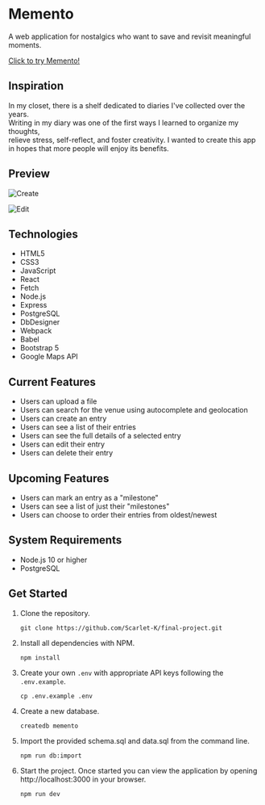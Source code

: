 # Memento

A web application for nostalgics who want to save and revisit meaningful moments.

[Click to try Memento!](https://memento.sangahkim.com/)

## Inspiration
In my closet, there is a shelf dedicated to diaries I've collected over the years.  
Writing in my diary was one of the first ways I learned to organize my thoughts,  
relieve stress, self-reflect, and foster creativity. I wanted to create this app  
in hopes that more people will enjoy its benefits.

## Preview  
![Create](https://github.com/Scarlet-K/final-project/blob/main/create.gif)  

![Edit](https://github.com/Scarlet-K/final-project/blob/main/editanddelete.gif)  



## Technologies
- HTML5   
- CSS3   
- JavaScript  
- React  
- Fetch  
- Node.js  
- Express  
- PostgreSQL  
- DbDesigner  
- Webpack  
- Babel  
- Bootstrap 5  
- Google Maps API

## Current Features
- Users can upload a file
- Users can search for the venue using autocomplete and geolocation  
- Users can create an entry 
- Users can see a list of their entries
- Users can see the full details of a selected entry 
- Users can edit their entry 
- Users can delete their entry

## Upcoming Features  
- Users can mark an entry as a "milestone"  
- Users can see a list of just their "milestones"  
- Users can choose to order their entries from oldest/newest

## System Requirements
- Node.js 10 or higher  
- PostgreSQL

## Get Started
1. Clone the repository.

    ```shell
    git clone https://github.com/Scarlet-K/final-project.git  
    ```

2. Install all dependencies with NPM.

    ```shell
    npm install
    ```

3. Create your own `.env` with appropriate API keys following the `.env.example`.

    ```shell
    cp .env.example .env
    ```

4. Create a new database.

    ```shell
    createdb memento
    ```

5. Import the provided schema.sql and data.sql from the command line.

    ```shell
    npm run db:import
    ```
    
6. Start the project. Once started you can view the application by opening http://localhost:3000 in your browser.

    ```shell
    npm run dev
    ```
    
